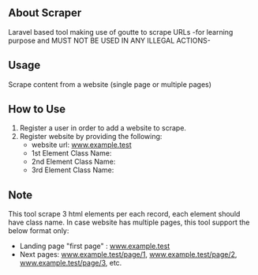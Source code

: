 

## About Scraper
Laravel based tool making use of goutte to scrape URLs -for learning purpose and MUST NOT BE USED IN ANY ILLEGAL ACTIONS-

## Usage
Scrape content from a website (single page or multiple pages)

## How to Use
1) Register a user in order to add a website to scrape.
2) Register website by providing the following:
    - website url: www.example.test
    - 1st Element Class Name: 
    - 2nd Element Class Name: 
    - 3rd Element Class Name: 

## Note
This tool scrape 3 html elements per each record, each element should have class name.
In case website has multiple pages, this tool support  the below format only:
* Landing page "first page" : www.example.test 
* Next pages: www.example.test/page/1, www.example.test/page/2, www.example.test/page/3, etc.
